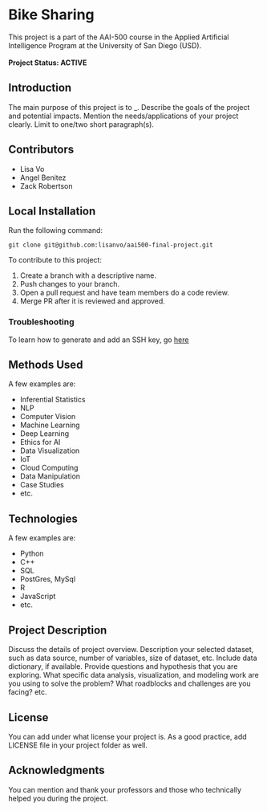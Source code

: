 # Bike Sharing
This project is a part of the AAI-500 course in the Applied Artificial Intelligence Program at the University of San Diego (USD). 
<br><br>**Project Status: ACTIVE**

## Introduction
The main purpose of this project is to _. Describe the goals of the project and potential impacts. Mention the needs/applications of your project clearly. Limit to one/two short paragraph(s).

## Contributors
- Lisa Vo
- Angel Benitez
- Zack Robertson

## Local Installation
Run the following command:

```
git clone git@github.com:lisanvo/aai500-final-project.git
```

To contribute to this project:
1. Create a branch with a descriptive name.
2. Push changes to your branch.
3. Open a pull request and have team members do a code review.
4. Merge PR after it is reviewed and approved.

### Troubleshooting

To learn how to generate and add an SSH key, go [here](https://docs.github.com/en/authentication/connecting-to-github-with-ssh/generating-a-new-ssh-key-and-adding-it-to-the-ssh-agent)

## Methods Used
A few examples are:
- Inferential Statistics
-	NLP
-	Computer Vision
-	Machine Learning
-	Deep Learning
-	Ethics for AI
-	Data Visualization
-	IoT
-	Cloud Computing 
-	Data Manipulation
-	Case Studies 
-	etc.
	
## Technologies
A few examples are:
-	Python
-	C++
-	SQL
-	PostGres, MySql
-	R
-	JavaScript
-	etc.

## Project Description
Discuss the details of project overview. Description your selected dataset, such as data source, number of variables, size of dataset, etc. Include data dictionary, if available.  Provide questions and hypothesis that you are exploring. What specific data analysis, visualization, and modeling work are you using to solve the problem? What roadblocks and challenges are you facing? etc. 

## License
You can add under what license your project is. As a good practice, add LICENSE file in your project folder as well. 

## Acknowledgments
You can mention and thank your professors and those who technically helped you during the project. 
